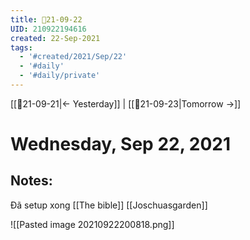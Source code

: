 ```yaml
---
title: 📝21-09-22
UID: 210922194616
created: 22-Sep-2021
tags:
  - '#created/2021/Sep/22'
  - '#daily'
  - '#daily/private'
---
```

[[📝21-09-21|<- Yesterday]] | [[📝21-09-23|Tomorrow ->]]
# Wednesday, Sep 22, 2021

## Notes:
Đã setup xong [[The bible]] [[Joschuasgarden]]

![[Pasted image 20210922200818.png]]

